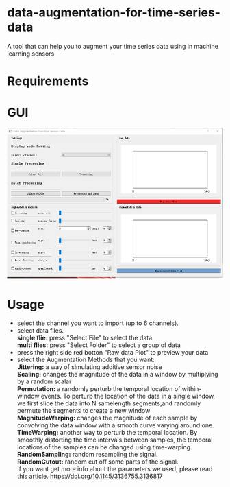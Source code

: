 # data-augmentation-for-time-series-data
A tool that can help you to augment your time series data using in machine learning sensors
# Requirements
# GUI
![overall structure](figure/abs.png)
# Usage
* select the channel you want to import (up to 6 channels).
* select data files.<br>
**single flie:** press "Select File" to select the data<br>
**multi flies:** press "Select Folder" to select a group of data
* press the right side red botton "Raw data Plot" to preview your data
* select the Augmentation Methods that you want:<br>
**Jittering:** a way of simulating additive sensor noise<br>
**Scaling:** changes the magnitude of the data in a window by multiplying by a random scalar<br>
**Permutation:** a randomly perturb the temporal location of within-window events. To perturb the location of the data in a single window, we first slice the data into N samelength segments,and randomly permute the segments to create a new window<br>
**MagnitudeWarping:** changes the magnitude of each sample by convolving the data window with a smooth curve varying around one. <br>
**TimeWarping:** another way to perturb the temporal location. By smoothly distorting the time intervals between samples, the temporal locations
of the samples can be changed using time-warping.<br>
**RandomSampling:** random resampling  the signal.<br>
**RandomCutout:** random cut off some parts of the signal. <br>
If you want get more info about the parameters we used, please read this article. https://doi.org/10.1145/3136755.3136817<br>
